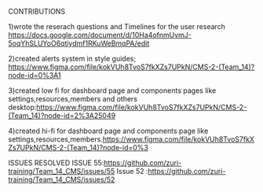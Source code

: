 CONTRIBUTIONS

1)wrote the reserach questions and Timelines for the user research https://docs.google.com/document/d/10Ha4ofnmUvmJ-5oqYhSLUYoO6qtiydmf1RKuWeBmqPA/edit

2)created alerts system in style guides; https://www.figma.com/file/kokVUh8TvoS7fkXZs7UPkN/CMS-2-(Team_14)?node-id=0%3A1

3)created low fi for dashboard page and components pages like settings,resources,members and others desktop:https://www.figma.com/file/kokVUh8TvoS7fkXZs7UPkN/CMS-2-(Team_14)?node-id=2%3A25049

4)created hi-fi for dashboard page and components page like settings,resources,members.https://www.figma.com/file/kokVUh8TvoS7fkXZs7UPkN/CMS-2-(Team_14)?node-id=0%3



ISSUES RESOLVED 
ISSUE 55:https://github.com/zuri-training/Team_14_CMS/issues/55
Issue 52 :https://github.com/zuri-training/Team_14_CMS/issues/52
